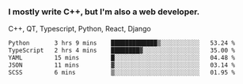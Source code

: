 <h3>I mostly write C++, but I'm also a web developer.</h3>
<p>C++, QT, Typescript, Python, React, Django</p>

<!--START_SECTION:waka-->

```txt
Python       3 hrs 9 mins    █████████████▒░░░░░░░░░░░   53.24 %
TypeScript   2 hrs 4 mins    ████████▓░░░░░░░░░░░░░░░░   35.00 %
YAML         15 mins         █░░░░░░░░░░░░░░░░░░░░░░░░   04.48 %
JSON         11 mins         ▓░░░░░░░░░░░░░░░░░░░░░░░░   03.14 %
SCSS         6 mins          ▒░░░░░░░░░░░░░░░░░░░░░░░░   01.95 %
```

<!--END_SECTION:waka-->
